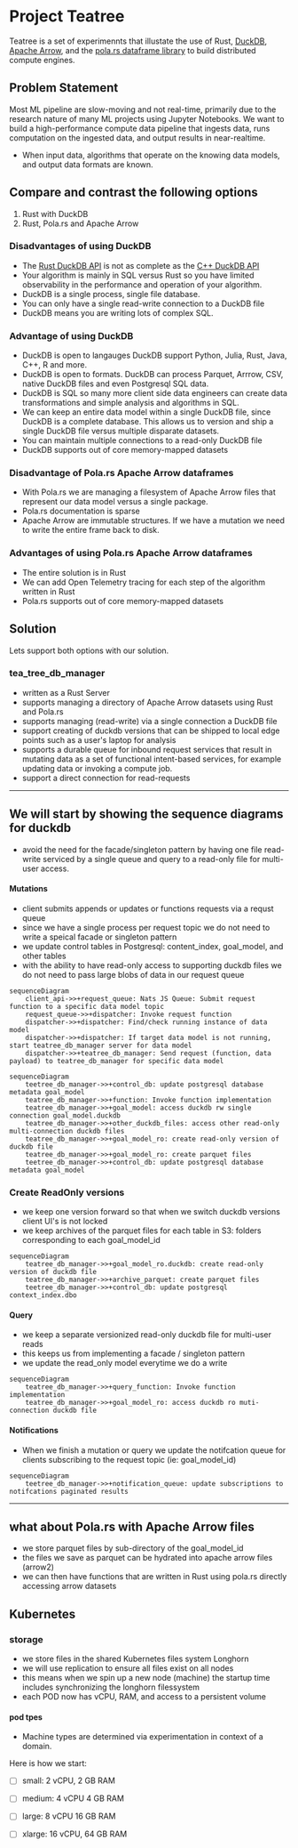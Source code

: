 # Project Teatree

Teatree is a set of experimennts that illustate the use of Rust, [DuckDB](https://duckdb.org/), [Apache Arrow](https://arrow.apache.org/), and the [pola.rs dataframe library](https://www.pola.rs/) to build distributed compute engines. 

## Problem Statement 
Most ML pipeline are slow-moving and not real-time, primarily due to the research nature of many ML projects using Jupyter Notebooks. 
We want to build a high-performance compute data pipeline that ingests data, runs computation on the ingested data, and output results in near-realtime. 
- When input data, algorithms that operate on the knowing data models, and output data formats are known.


## Compare and contrast the following options

1. Rust with DuckDB
2. Rust, Pola.rs and Apache Arrow 

### Disadvantages of using DuckDB
- The [Rust DuckDB API](https://duckdb.org/docs/api/rust.html) is not as complete as the [C++ DuckDB API](https://duckdb.org/docs/api/cpp.html)
- Your algorithm is mainly in SQL versus Rust so you have limited observability in the performance and operation of your algorithm. 
- DuckDB is a single process, single file database. 
- You can only have a single read-write connection to a DuckDB file 
- DuckDB means you are writing lots of complex SQL. 

### Advantage of using DuckDB
- DuckDB is open to langauges  DuckDB support Python, Julia, Rust, Java, C++, R and more.
- DuckDB is open to formats. DuckDB can process Parquet, Arrrow, CSV, native DuckDB files and even Postgresql SQL data. 
- DuckDB is SQL so many more client side data engineers can create data transformations and simple analysis and algorithms in SQL. 
- We can keep an entire data model within a single DuckDB file, since DuckDB is a complete database. This allows us to version and ship a single DuckDB file versus multiple disparate datasets.
- You can maintain multiple connections to a read-only DuckDB file 
- DuckDB supports out of core memory-mapped datasets 


### Disadvantage of Pola.rs Apache Arrow dataframes
- With Pola.rs we are managing a filesystem of Apache Arrow files that represent our data model versus a single package. 
- Pola.rs documentation is sparse 
- Apache Arrow are immutable structures. If we have a mutation we need to write the entire frame back to disk. 

### Advantages of using Pola.rs Apache Arrow dataframes
- The entire solution is in Rust 
- We can add Open Telemetry tracing for each step of the algorithm written in Rust
- Pola.rs supports out of core memory-mapped datasets 


## Solution 
Lets support both options with our solution. 

### tea_tree_db_manager
- written as a Rust Server
- supports managing a directory of Apache Arrow datasets using Rust and Pola.rs
- supports managing (read-write) via a single connection a DuckDB file 
- support creating of duckdb versions that can be shipped to local edge points such as a user's laptop for analysis 
- supports a durable queue for inbound request services that result in mutating data as a set of functional intent-based services, for example updating data or invoking a compute job. 
- support a direct connection for read-requests
---
## We will start by showing the sequence diagrams for duckdb
- avoid the need for the facade/singleton pattern by having one file read-write serviced by a single queue and query to a read-only file for multi-user access. 

#### Mutations 
- client submits appends or updates or functions requests via a requst queue
- since we have a single process per request topic we do not need to write a speical facade or singleton pattern
- we update control tables in Postgresql: content_index, goal_model, and other tables 
- with the ability to have read-only access to supporting duckdb files we do not need to pass large blobs of data in our request queue

```mermaid
sequenceDiagram
    client_api->>+request_queue: Nats JS Queue: Submit request function to a specific data model topic
    request_queue->>+dispatcher: Invoke request function 
    dispatcher->>+dispatcher: Find/check running instance of data model 
    dispatcher->>+dispatcher: If target data model is not running, start teatree_db_manager server for data model  
    dispatcher->>+teatree_db_manager: Send request (function, data payload) to teatree_db_manager for specific data model 
```
```mermaid
sequenceDiagram
    teetree_db_manager->>+control_db: update postgresql database metadata goal_model 
    teatree_db_manager->>+function: Invoke function implementation 
    teatree_db_manager->>+goal_model: access duckdb rw single connection goal_model.duckdb
    teatree_db_manager->>+other_duckdb_files: access other read-only multi-connection duckdb files
    teatree_db_manager->>+goal_model_ro: create read-only version of duckdb file
    teatree_db_manager->>+goal_model_ro: create parquet files 
    teetree_db_manager->>+control_db: update postgresql database metadata goal_model 
```
### Create ReadOnly versions
- we keep one version forward so that when we switch duckdb versions client UI's is not locked 
- we keep archives of the parquet files for each table in S3: folders corresponding to each goal_model_id
```mermaid
sequenceDiagram
    teatree_db_manager->>+goal_model_ro.duckdb: create read-only version of duckdb file
    teatree_db_manager->>+archive_parquet: create parquet files 
    teetree_db_manager->>+control_db: update postgresql context_index.dbo 
```

#### Query 
- we keep a separate versionized read-only duckdb file for multi-user reads 
- this keeps us from implementing a facade / singleton pattern 
- we update the read_only model everytime we do a write 

```mermaid
sequenceDiagram 
    teatree_db_manager->>+query_function: Invoke function implementation 
    teatree_db_manager->>+goal_model_ro: access duckdb ro muti-connection duckdb file
```    

#### Notifications 
- When we finish a mutation or query we update the notifcation queue for clients subscribing to the request topic (ie: goal_model_id) 

```mermaid
sequenceDiagram     
    teetree_db_manager->>+notification_queue: update subscriptions to notifcations paginated results
```
---
## what about Pola.rs with Apache Arrow files 
- we store parquet files by sub-directory of the goal_model_id
- the files we save as parquet can be hydrated into apache arrow files (arrow2)
- we can then have functions that are written in Rust using pola.rs directly accessing arrow datasets  

## Kubernetes  

### storage 
- we store files in the shared Kubernetes files system Longhorn 
- we will use replication to ensure all files exist on all nodes 
- this means when we spin up a new node (machine) the startup time includes synchronizing the longhorn filessystem 
- each POD now has vCPU, RAM, and access to a persistent volume 

#### pod tpes 
- Machine types are determined via experimentation in context of a domain. 

Here is how we start: 
- [ ] small: 2 vCPU, 2 GB RAM 
- [ ] medium: 4 vCPU 4 GB RAM 
- [ ] large: 8 vCPU  16 GB RAM 
- [ ] xlarge: 16 vCPU, 64 GB RAM 







